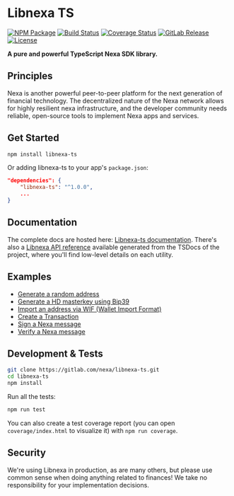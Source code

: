# Libnexa TS

[![NPM Package](https://img.shields.io/npm/v/libnexa-ts.svg?style=flat-square)](https://www.npmjs.org/package/libnexa-ts)
[![Build Status](https://gitlab.com/nexa/libnexa-ts/badges/main/pipeline.svg?key_text=build)](https://gitlab.com/nexa/libnexa-ts/-/pipelines)
[![Coverage Status](https://gitlab.com/nexa/libnexa-ts/badges/main/coverage.svg)](https://gitlab.com/nexa/libnexa-ts/-/pipelines)
[![GitLab Release](https://gitlab.com/nexa/libnexa-ts/-/badges/release.svg)](https://gitlab.com/nexa/libnexa-ts/-/releases)
[![License](https://img.shields.io/badge/license-MIT-blue.svg)](https://gitlab.com/nexa/libnexa-ts/-/blob/main/LICENSE)

**A pure and powerful TypeScript Nexa SDK library.**

## Principles

Nexa is another powerful peer-to-peer platform for the next generation of financial technology. The decentralized nature of the Nexa network allows for highly resilient nexa infrastructure, and the developer community needs reliable, open-source tools to implement Nexa apps and services.

## Get Started

```sh
npm install libnexa-ts
```

Or adding libnexa-ts to your app's `package.json`:

```json
"dependencies": {
    "libnexa-ts": "^1.0.0",
    ...
}
```

## Documentation

The complete docs are hosted here: [Libnexa-ts documentation](https://nexa.gitlab.io/libnexa-ts/).
There's also a [Libnexa API reference](docs/api/index.md) available generated from the TSDocs of the project, where you'll find low-level details on each utility.

## Examples

- [Generate a random address](docs/examples.md#generate-a-random-address)
- [Generate a HD masterkey using Bip39](docs/examples.md#generate-an-address-using-BIP39-mnemonic-seed)
- [Import an address via WIF (Wallet Import Format)](docs/examples.md#import-an-address-via-wif)
- [Create a Transaction](docs/examples.md#create-a-transaction)
- [Sign a Nexa message](docs/examples.md#sign-a-nexa-message)
- [Verify a Nexa message](docs/examples.md#verify-a-nexa-message)

## Development & Tests

```sh
git clone https://gitlab.com/nexa/libnexa-ts.git
cd libnexa-ts
npm install
```

Run all the tests:

```sh
npm run test
```

You can also create a test coverage report (you can open `coverage/index.html` to visualize it) with `npm run coverage`.

## Security

We're using Libnexa in production, as are many others, but please use common sense when doing anything related to finances! We take no responsibility for your implementation decisions.
